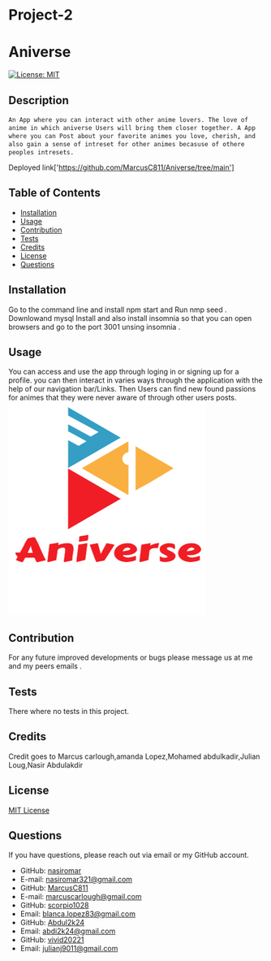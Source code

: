 # Project-2
# Aniverse  
 [![License: MIT](https://img.shields.io/badge/License-MIT-yellow.svg)](https://opensource.org/licenses/MIT)  
## Description
    An App where you can interact with other anime lovers. The love of anime in which aniverse Users will bring them closer together. A App where you can Post about your favorite animes you love, cherish, and also gain a sense of intreset for other animes becasuse of othere peoples intresets.
Deployed link['https://github.com/MarcusC811/Aniverse/tree/main']
## Table of Contents
* [Installation](#installation)
* [Usage](#usage)
* [Contribution](#contribution)
* [Tests](#tests)
* [Credits](#credits)
* [License](#license)
* [Questions](#questions)
## Installation
Go to the command line and install npm start and Run nmp seed . Downlowand mysql Install and also install insomnia so that you can open browsers and go to the port 3001 unsing insomnia .
 ## Usage
You can access and use the app through loging in or signing up for a profile. you can then interact in varies ways through the application with the help of our navigation bar/Links. Then Users can find new found passions for animes that they were never aware of through other users posts.
![Project Screenshot](./public/assets/image/anime.jpg)
## Contribution
For any future improved developments or bugs please message us at me and my peers emails .
## Tests
There where no tests in this project. 
## Credits
Credit goes to Marcus carlough,amanda Lopez,Mohamed abdulkadir,Julian Loug,Nasir Abdulakdir
## License
[MIT License](https://choosealicense.com/licenses/mit/)

## Questions
If you have questions, please reach out via email or my GitHub account.
* GitHub: [nasiromar](https://github.com/nasiromar)
* E-mail: [nasiromar321@gmail.com](mailto:nasiromar321@gmail.com)
* GitHub: [MarcusC811](https://github.com/MarcusC811)
* E-mail: [marcuscarlough@gmail.com](mailto:marcuscarlough@gmail.com)
* GitHub: [scorpio1028](https://github.com/scorpio1028)
* Email:  [blanca.lopez83@gmail.com](mailto:blanca.lopez83@gmail.com)
* GitHub: [Abdul2k24](https://github.com/abdi2k24@gmail.com)
* Email:  [abdi2k24@gmail.com](mailto:abdi2k24@gmail.com)
* GitHub: [vivid20221](https://github.com/vivid20221) 
* Email:  [julianj9011@gmail.com](mailto:julianj9011@gmail.com)
                                                                     

    